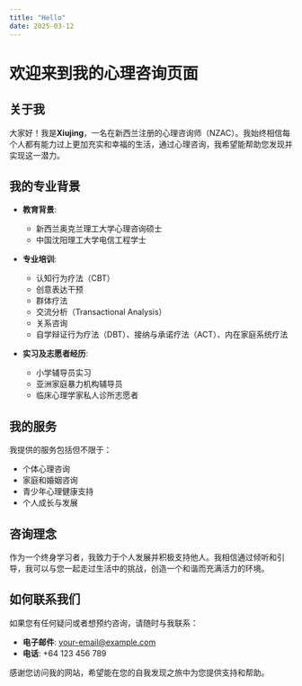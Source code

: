 ```yaml
---
title: "Hello"
date: 2025-03-12
---
```


# 欢迎来到我的心理咨询页面

## 关于我

大家好！我是**Xiujing**，一名在新西兰注册的心理咨询师（NZAC）。我始终相信每个人都有能力过上更加充实和幸福的生活，通过心理咨询，我希望能帮助您发现并实现这一潜力。

## 我的专业背景

- **教育背景**: 
  - 新西兰奥克兰理工大学心理咨询硕士
  - 中国沈阳理工大学电信工程学士

- **专业培训**:
  - 认知行为疗法（CBT）
  - 创意表达干预
  - 群体疗法
  - 交流分析（Transactional Analysis）
  - 关系咨询
  - 自学辩证行为疗法（DBT）、接纳与承诺疗法（ACT）、内在家庭系统疗法

- **实习及志愿者经历**:
  - 小学辅导员实习
  - 亚洲家庭暴力机构辅导员
  - 临床心理学家私人诊所志愿者

## 我的服务

我提供的服务包括但不限于：

- 个体心理咨询
- 家庭和婚姻咨询
- 青少年心理健康支持
- 个人成长与发展

## 咨询理念

作为一个终身学习者，我致力于个人发展并积极支持他人。我相信通过倾听和引导，我可以与您一起走过生活中的挑战，创造一个和谐而充满活力的环境。

## 如何联系我们

如果您有任何疑问或者想预约咨询，请随时与我联系：

- **电子邮件**: [your-email@example.com](mailto:your-email@example.com)
- **电话**: +64 123 456 789

感谢您访问我的网站，希望能在您的自我发现之旅中为您提供支持和帮助。
